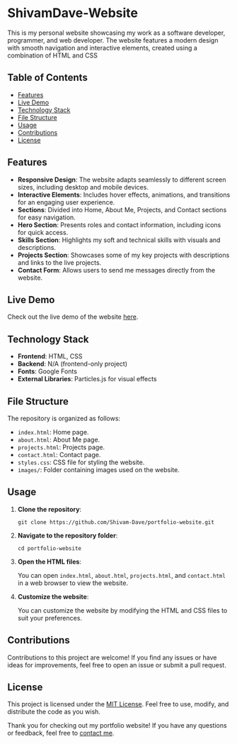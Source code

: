 # ShivamDave-Website
This is my personal website showcasing my work as a software developer, programmer, and web developer. The website features a modern design with smooth navigation and interactive elements, created using a combination of HTML and CSS

## Table of Contents

- [Features](#features)
- [Live Demo](#live-demo)
- [Technology Stack](#technology-stack)
- [File Structure](#file-structure)
- [Usage](#usage)
- [Contributions](#contributions)
- [License](#license)

## Features

- **Responsive Design**: The website adapts seamlessly to different screen sizes, including desktop and mobile devices.
- **Interactive Elements**: Includes hover effects, animations, and transitions for an engaging user experience.
- **Sections**: Divided into Home, About Me, Projects, and Contact sections for easy navigation.
- **Hero Section**: Presents roles and contact information, including icons for quick access.
- **Skills Section**: Highlights my soft and technical skills with visuals and descriptions.
- **Projects Section**: Showcases some of my key projects with descriptions and links to the live projects.
- **Contact Form**: Allows users to send me messages directly from the website.

## Live Demo

Check out the live demo of the website [here](https://shivamdave-website.vercel.app/).

## Technology Stack

- **Frontend**: HTML, CSS
- **Backend**: N/A (frontend-only project)
- **Fonts**: Google Fonts
- **External Libraries**: Particles.js for visual effects

## File Structure

The repository is organized as follows:

- `index.html`: Home page.
- `about.html`: About Me page.
- `projects.html`: Projects page.
- `contact.html`: Contact page.
- `styles.css`: CSS file for styling the website.
- `images/`: Folder containing images used on the website.

## Usage

1. **Clone the repository**:

    ```shell
    git clone https://github.com/Shivam-Dave/portfolio-website.git
    ```

2. **Navigate to the repository folder**:

    ```shell
    cd portfolio-website
    ```

3. **Open the HTML files**:

    You can open `index.html`, `about.html`, `projects.html`, and `contact.html` in a web browser to view the website.

4. **Customize the website**:

    You can customize the website by modifying the HTML and CSS files to suit your preferences.

## Contributions

Contributions to this project are welcome! If you find any issues or have ideas for improvements, feel free to open an issue or submit a pull request.

## License

This project is licensed under the [MIT License](LICENSE.md). Feel free to use, modify, and distribute the code as you wish.

Thank you for checking out my portfolio website! If you have any questions or feedback, feel free to [contact me](mailto:shivamdave172003@gmail.com).
